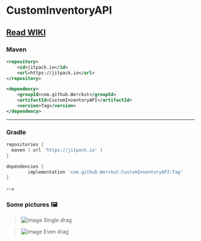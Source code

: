# CustomInventoryAPI
## [Read WIKI](https://github.com/Werckut/CustomInventoryAPI/wiki)

### Maven
```xml
<repository>
    <id>jitpack.io</id>
    <url>https://jitpack.io</url>
</repository>
```
```xml
<dependency>
    <groupId>com.github.Werckut</groupId>
    <artifactId>CustomInventoryAPI</artifactId>
    <version>Tag</version>
</dependency>
```
---
### Gradle
```gradle
repositories {
  maven { url 'https://jitpack.io' }
}
```
```gradle
dependencies {
        implementation 'com.github.Werckut:CustomInventoryAPI:Tag'
}
```
--=
### Some pictures 🖼️
> ![image](https://user-images.githubusercontent.com/51494093/175774124-a511a8d5-c132-4ee1-b119-86158286a9bd.png)
> Single drag

> ![image](https://user-images.githubusercontent.com/51494093/175774122-374ab669-8a4d-4793-9870-1b373cf152a7.png)
> Even drag
